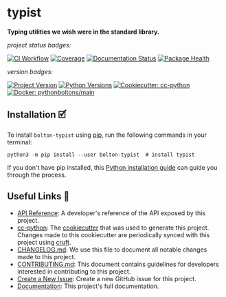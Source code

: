 # typist

**Typing utilities we wish were in the standard library.**

_project status badges:_

[![CI Workflow](https://github.com/python-boltons/typist/actions/workflows/ci.yml/badge.svg)](https://github.com/python-boltons/typist/actions/workflows/ci.yml)
[![Coverage](https://codecov.io/gh/python-boltons/typist/branch/master/graph/badge.svg)](https://codecov.io/gh/python-boltons/typist)
[![Documentation Status](https://readthedocs.org/projects/bolton-typist/badge/?version=latest)](https://bolton-typist.readthedocs.io/en/latest/?badge=latest)
[![Package Health](https://snyk.io/advisor/python/bolton-typist/badge.svg)](https://snyk.io/advisor/python/bolton-typist)

_version badges:_

[![Project Version](https://img.shields.io/pypi/v/bolton-typist)](https://pypi.org/project/bolton-typist/)
[![Python Versions](https://img.shields.io/pypi/pyversions/bolton-typist)](https://pypi.org/project/bolton-typist/)
[![Cookiecutter: cc-python](https://img.shields.io/static/v1?label=cc-python&message=2021.12.22&color=d4aa00&logo=cookiecutter&logoColor=d4aa00)](https://github.com/python-boltons/cc-python)
[![Docker: pythonboltons/main](https://img.shields.io/static/v1?label=pythonboltons%20%2F%20main&message=2021.12.20&color=8ec4ad&logo=docker&logoColor=8ec4ad)](https://github.com/python-boltons/docker-python)


## Installation 🗹

To install `bolton-typist` using [pip][9], run the following
commands in your terminal:

``` shell
python3 -m pip install --user bolton-typist  # install typist
```

If you don't have pip installed, this [Python installation guide][10] can guide
you through the process.


## Useful Links 🔗

* [API Reference][3]: A developer's reference of the API exposed by this
  project.
* [cc-python][4]: The [cookiecutter][5] that was used to generate this project.
  Changes made to this cookiecutter are periodically synced with this project
  using [cruft][12].
* [CHANGELOG.md][2]: We use this file to document all notable changes made to
  this project.
* [CONTRIBUTING.md][7]: This document contains guidelines for developers
  interested in contributing to this project.
* [Create a New Issue][13]: Create a new GitHub issue for this project.
* [Documentation][1]: This project's full documentation.


[1]: https://bolton-typist.readthedocs.io/en/latest
[2]: https://github.com/python-boltons/typist/blob/master/CHANGELOG.md
[3]: https://bolton-typist.readthedocs.io/en/latest/modules.html
[4]: https://github.com/python-boltons/cc-python
[5]: https://github.com/cookiecutter/cookiecutter
[6]: https://docs.readthedocs.io/en/stable/
[7]: https://github.com/python-boltons/typist/blob/master/CONTRIBUTING.md
[8]: https://github.com/python-boltons/typist
[9]: https://pip.pypa.io
[10]: http://docs.python-guide.org/en/latest/starting/installation/
[11]: https://github.com/pypa/pipx
[12]: https://github.com/cruft/cruft
[13]: https://github.com/python-boltons/typist/issues/new/choose
